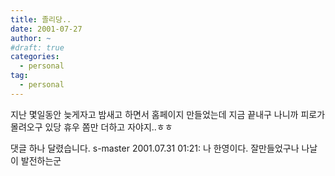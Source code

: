 ```yaml
---
title: 졸리당..
date: 2001-07-27
author: ~
#draft: true
categories:
  - personal
tag:
  - personal
---
```




지난 몇일동안 늦게자고 밤새고 하면서 홈페이지 만들었는데
지금 끝내구 나니까 피로가 몰려오구 있당
휴우
쫌만 더하고 자야지..ㅎㅎ


 댓글 하나 달렸습니다.
 s-master 2001.07.31 01:21: 
나 한영이다. 잘만들었구나 나날이 발전하는군




